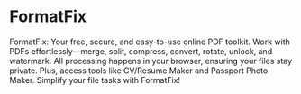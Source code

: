 # FormatFix
FormatFix: Your free, secure, and easy-to-use online PDF toolkit. Work with PDFs effortlessly—merge, split, compress, convert, rotate, unlock, and watermark. All processing happens in your browser, ensuring your files stay private. Plus, access tools like CV/Resume Maker and Passport Photo Maker. Simplify your file tasks with FormatFix!
